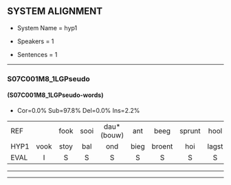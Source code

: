 
## SYSTEM ALIGNMENT

- System Name = hyp1

- Speakers = 1

- Sentences = 1

---

### S07C001M8_1LGPseudo

#### (S07C001M8_1LGPseudo-words)

- Cor=0.0%	Sub=97.8%	Del=0.0%	Ins=2.2%

|  |  |  |  |  |  |  |  |  |  |  |  |  |  |  |  |  |  |  |  |  |  |  |  |  |  |  |  |  |  |  |  |  |  |  |  |  |  |  |  |  |  |  |  |  |  |  |
|:--- |:---:|:---:|:---:|:---:|:---:|:---:|:---:|:---:|:---:|:---:|:---:|:---:|:---:|:---:|:---:|:---:|:---:|:---:|:---:|:---:|:---:|:---:|:---:|:---:|:---:|:---:|:---:|:---:|:---:|:---:|:---:|:---:|:---:|:---:|:---:|:---:|:---:|:---:|:---:|:---:|:---:|:---:|:---:|:---:|:---:|:---:|
| REF |  | fook | sooi | dau*(bouw) | ant | beeg | sprunt | hool | larst | vout*(vrouw) | zwoei | * | fam | rachts | vaap | sprieuw | keng | *(ken) | swoers | doer | plirt | * | jien | blard | guul | hoekt | neeuw*(nieuw) | noork | vid | zans | leum*(leeuw) | haans | spaai | sjalt | * | heik | sank | roen | frijk | eem | schard | grek | dron | snaaf | * | stuid |
| HYP1 | vook | stoy | bal | ond | bieg | broent | hoi | lagst | vhaal | f | zroo | vam | hacht | wap | spreeuw | gen | s | woors | door | u | leert | jeen | waard | gul | hookt | geel | new | york | vit | zons | leel | huns | sbi | cialt | hek | sonk | ron | vrek | één | schart | g | rik | droen | su | laf | stat |
| EVAL | I | S | S | S | S | S | S | S | S | S | S | S | S | S | S | S | S | S | S | S | S | S | S | S | S | S | S | S | S | S | S | S | S | S | S | S | S | S | S | S | S | S | S | S | S | S |
---

---

